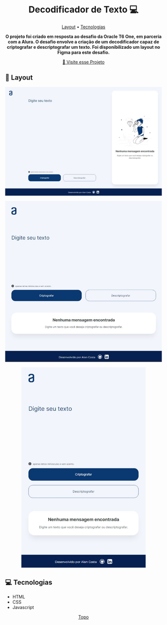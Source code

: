 <h1 align="center" style="font-weight: bold;" id="top">Decodificador de Texto 💻</h1>

<p align="center">
 <a href="#layout">Layout</a> • 
 <a href="#technologies">Tecnologias</a>
</p>

<p align="center">
    <b>O projeto foi criado em resposta ao desafio da Oracle T6 One, em parceria com a Alura. O desafio envolve a criação de um decodificador capaz de criptografar e descriptografar um texto. Foi disponibilizado um layout no Figma para este desafio.</b>
</p>
<p align="center">
     <a href="https://alanrcosta.github.io/desafio-oracle/" target= "_blank">📱 Visite esse Projeto</a>
</p>

<h2 id="layout">🎨 Layout</h2>

<p align="center">
    <img src="./assets/Screenshot_1.jpg" alt="Layout Example" width="1000px" >
</p>
<p align="center">
    <img src="./assets/Screenshot_2.jpg" alt="Layout Example" width="600px">
</p>
<p align="center">
    <img src="./assets/Screenshot_3.jpg" alt="Layout Example" width="400px">
</p>

<h2 id="technologies">💻 Tecnologias</h2>

- HTML
- CSS
- Javascript

<p align="center">
 <a href="#top">Topo</a>
</p>
